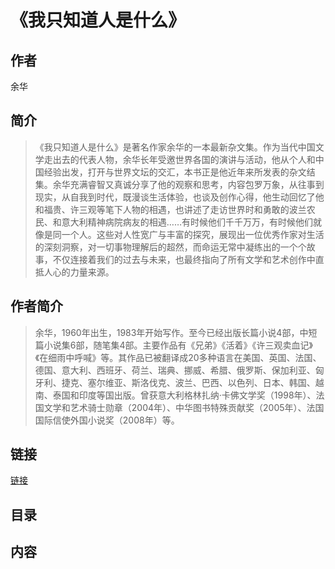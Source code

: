 《我只知道人是什么》
=======================

## 作者
   余华 
  
## 简介
> 《我只知道人是什么》是著名作家余华的一本最新杂文集。作为当代中国文学走出去的代表人物，余华长年受邀世界各国的演讲与活动，他从个人和中国经验出发，打开与世界文坛的交汇，本书正是他近年来所发表的杂文结集。余华充满睿智又真诚分享了他的观察和思考，内容包罗万象，从往事到现实，从自我到时代，既漫谈生活体验，也谈及创作心得，他生动回忆了他和福贵、许三观等笔下人物的相遇，也讲述了走访世界时和勇敢的波兰农民、和意大利精神病院病友的相遇……有时候他们千千万万，有时候他们就像是同一个人。这些对人性宽广与丰富的探究，展现出一位优秀作家对生活的深刻洞察，对一切事物理解后的超然，而命运无常中凝练出的一个个故事，不仅连接着我们的过去与未来，也最终指向了所有文学和艺术创作中直抵人心的力量来源。

## 作者简介
> 余华，1960年出生，1983年开始写作。至今已经出版长篇小说4部，中短篇小说集6部，随笔集4部。主要作品有《兄弟》《活着》《许三观卖血记》《在细雨中呼喊》等。其作品已被翻译成20多种语言在美国、英国、法国、德国、意大利、西班牙、荷兰、瑞典、挪威、希腊、俄罗斯、保加利亚、匈牙利、捷克、塞尔维亚、斯洛伐克、波兰、巴西、以色列、日本、韩国、越南、泰国和印度等国出版。曾获意大利格林扎纳·卡佛文学奖（1998年）、法国文学和艺术骑士勋章（2004年）、中华图书特殊贡献奖（2005年）、法国国际信使外国小说奖（2008年）等。

## 链接
[链接](https://book.douban.com/subject/30178336/)

## 目录

## 内容
